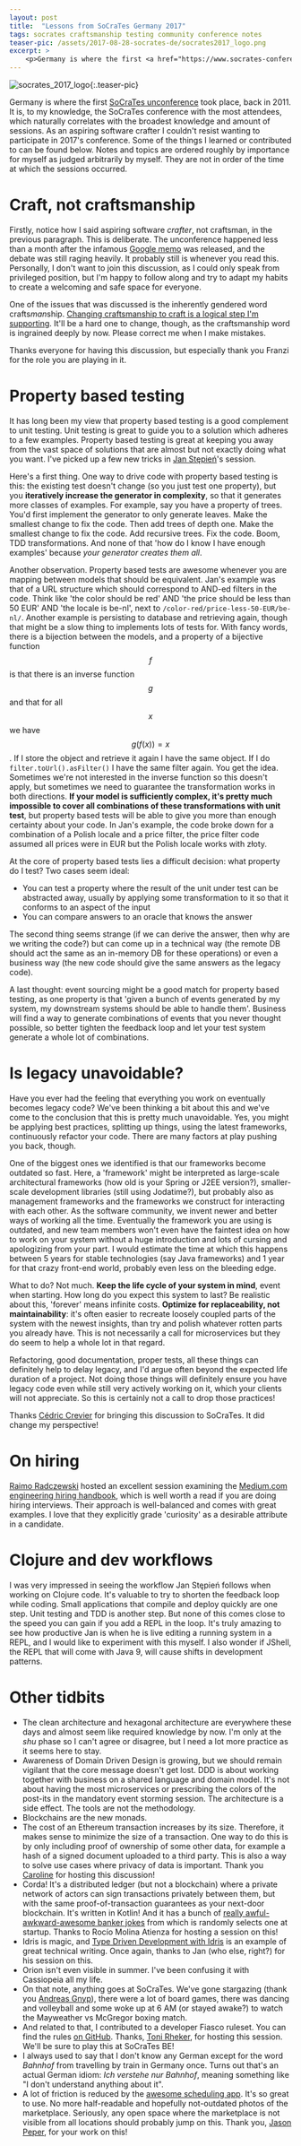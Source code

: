 ```yaml
---
layout: post
title:  "Lessons from SoCraTes Germany 2017"
tags: socrates craftsmanship testing community conference notes
teaser-pic: /assets/2017-08-28-socrates-de/socrates2017_logo.png
excerpt: >
    <p>Germany is where the first <a href="https://www.socrates-conference.de/">SoCraTes unconference</a> took place, back in 2011. It is, to my knowledge, the SoCraTes conference with the most attendees, which naturally correlates with the broadest knowledge and amount of sessions. As an aspiring software crafter I couldn’t resist wanting to participate in 2017’s conference. Some of the things I learned or contributed to can be found below. Notes and topics are ordered roughly by importance for myself as judged arbitrarily by myself. They are not in order of the time at which the sessions occurred.</p>
---
```

![socrates_2017_logo]{:.teaser-pic}

Germany is where the first [SoCraTes unconference](https://www.socrates-conference.de/) took place, back in 2011. It is, to my knowledge, the SoCraTes conference with the most attendees, which naturally correlates with the broadest knowledge and amount of sessions. As an aspiring software crafter I couldn't resist wanting to participate in 2017's conference. Some of the things I learned or contributed to can be found below. Notes and topics are ordered roughly by importance for myself as judged arbitrarily by myself. They are not in order of the time at which the sessions occurred.

# Craft, not craftsmanship
Firstly, notice how I said aspiring software _crafter_, not craftsman, in the previous paragraph. This is deliberate. The unconference happened less than a month after the infamous [Google memo](https://en.wikipedia.org/wiki/Google%27s_Ideological_Echo_Chamber) was released, and the debate was still raging heavily. It probably still is whenever you read this. Personally, I don't want to join this discussion, as I could only speak from privileged position, but I'm happy to follow along and try to adapt my habits to create a welcoming and safe space for everyone.

One of the issues that was discussed is the inherently gendered word crafts*man*ship. [Changing craftsmanship to craft is a logical step I'm supporting](https://twitter.com/Singsalad/status/896640390241103872). It'll be a hard one to change, though, as the craftsmanship word is ingrained deeply by now. Please correct me when I make mistakes.

Thanks everyone for having this discussion, but especially thank you Franzi for the role you are playing in it.

# Property based testing
It has long been my view that property based testing is a good complement to unit testing. Unit testing is great to guide you to a solution which adheres to a few examples. Property based testing is great at keeping you away from the vast space of solutions that are almost but not exactly doing what you want. I've picked up a few new tricks in [Jan Stępień](https://twitter.com/janstepien)'s session.

Here's a first thing. One way to drive code with property based testing is this: the existing test doesn't change (so you just test one property), but you **iteratively increase the generator in complexity**, so that it generates more classes of examples. For example, say you have a property of trees. You'd first implement the generator to only generate leaves. Make the smallest change to fix the code. Then add trees of depth one. Make the smallest change to fix the code. Add recursive trees. Fix the code. Boom, TDD transformations. And none of that 'how do I know I have enough examples' because _your generator creates them all_.

Another observation. Property based tests are awesome whenever you are mapping between models that should be equivalent. Jan's example was that of a URL structure which should correspond to AND-ed filters in the code. Think like 'the color should be red' AND 'the price should be less than 50 EUR' AND 'the locale is be-nl', next to ```/color-red/price-less-50-EUR/be-nl/```. Another example is persisting to database and retrieving again, though that might be a slow thing to implements lots of tests for. With fancy words, there is a bijection between the models, and a property of a bijective function $$f$$ is that there is an inverse function $$g$$ and that for all $$x$$ we have $$g(f(x)) = x$$. If I store the object and retrieve it again I have the same object. If I do ```filter.toUrl().asFilter()``` I have the same filter again. You get the idea. Sometimes we're not interested in the inverse function so this doesn't apply, but sometimes we need to guarantee the transformation works in both directions. **If your model is sufficiently complex, it's pretty much impossible to cover all combinations of these transformations with unit test**, but property based tests will be able to give you more than enough certainty about your code. In Jan's example, the code broke down for a combination of a Polish locale and a price filter, the price filter code assumed all prices were in EUR but the Polish locale works with złoty.

At the core of property based tests lies a difficult decision: what property do I test? Two cases seem ideal:
* You can test a property where the result of the unit under test can be abstracted away, usually by applying some transformation to it so that it conforms to an aspect of the input
* You can compare answers to an oracle that knows the answer

The second thing seems strange (if we can derive the answer, then why are we writing the code?) but can come up in a technical way (the remote DB should act the same as an in-memory DB for these operations) or even a business way (the new code should give the same answers as the legacy code).

A last thought: event sourcing might be a good match for property based testing, as one property is that 'given a bunch of events generated by my system, my downstream systems should be able to handle them'. Business will find a way to generate combinations of events that you never thought possible, so better tighten the feedback loop and let your test system generate a whole lot of combinations.

# Is legacy unavoidable?
Have you ever had the feeling that everything you work on eventually becomes legacy code? We've been thinking a bit about this and we've come to the conclusion that this is pretty much unavoidable. Yes, you might be applying best practices, splitting up things, using the latest frameworks, continuously refactor your code. There are many factors at play pushing you back, though.

One of the biggest ones we identified is that our frameworks become outdated so fast. Here, a 'framework' might be interpreted as large-scale architectural frameworks (how old is your Spring or J2EE version?), smaller-scale development libraries (still using Jodatime?), but probably also as management frameworks and the frameworks we construct for interacting with each other. As the software community, we invent newer and better ways of working all the time. Eventually the framework you are using is outdated, and new team members won't even have the faintest idea on how to work on your system without a huge introduction and lots of cursing and apologizing from your part. I would estimate the time at which this happens between 5 years for stable technologies (say Java frameworks) and 1 year for that crazy front-end world, probably even less on the bleeding edge. 

What to do? Not much. **Keep the life cycle of your system in mind**, event when starting. How long do you expect this system to last? Be realistic about this, 'forever' means infinite costs. **Optimize for replaceability, not maintainability**: it's often easier to recreate loosely coupled parts of the system with the newest insights, than try and polish whatever rotten parts you already have. This is not necessarily a call for microservices but they do seem to help a whole lot in that regard.

Refactoring, good documentation, proper tests, all these things can definitely help to delay legacy, and I'd argue often beyond the expected life duration of a project. Not doing those things will definitely ensure you have legacy code even while still very actively working on it, which your clients will not appreciate. So this is certainly not a call to drop those practices!

Thanks [Cédric Crevier](https://twitter.com/CedricCrevier) for bringing this discussion to SoCraTes. It did change my perspective!

# On hiring
[Raimo Radczewski](https://twitter.com/rradczewski) hosted an excellent session examining the [Medium.com engineering hiring handbook](https://medium.engineering/mediums-engineering-interview-process-b8d6b67927c4), which is well worth a read if you are doing hiring interviews. Their approach is well-balanced and comes with great examples. I love that they explicitly grade 'curiosity' as a desirable attribute in a candidate.

# Clojure and dev workflows
I was very impressed in seeing the workflow Jan Stępień follows when working on Clojure code. It's valuable to try to shorten the feedback loop while coding. Small applications that compile and deploy quickly are one step. Unit testing and TDD is another step. But none of this comes close to the speed you can gain if you add a REPL in the loop. It's truly amazing to see how productive Jan is when he is live editing a running system in a REPL, and I would like to experiment with this myself. I also wonder if JShell, the REPL that will come with Java 9, will cause shifts in development patterns.

# Other tidbits
* The clean architecture and hexagonal architecture are everywhere these days and almost seem like required knowledge by now. I'm only at the _shu_ phase so I can't agree or disagree, but I need a lot more practice as it seems here to stay.
* Awareness of Domain Driven Design is growing, but we should remain vigilant that the core message doesn't get lost. DDD is about working together with business on a shared language and domain model. It's not about having the most microservices or prescribing the colors of the post-its in the mandatory event storming session. The architecture is a side effect. The tools are not the methodology.
* Blockchains are the new monads.
* The cost of an Ethereum transaction increases by its size. Therefore, it makes sense to minimize the size of a transaction. One way to do this is by only including proof of ownership of some other data, for example a hash of a signed document uploaded to a third party. This is also a way to solve use cases where privacy of data is important. Thank you [Caroline](https://twitter.com/LineyJane) for hosting this discussion!
* Corda! It's a distributed ledger (but not a blockchain) where a private network of actors can sign transactions privately between them, but with the same proof-of-transaction guarantees as your next-door blockchain. It's written in Kotlin! And it has a bunch of [really awful-awkward-awesome banker jokes](https://github.com/corda/corda/blob/8f0ea714b39ee9c92f76fcd4b699bd217636eba4/node/src/main/kotlin/net/corda/node/internal/NodeStartup.kt#L280) from which is randomly selects one at startup. Thanks to Rocío Molina Atienza for hosting a session on this!
* Idris is magic, and [Type Driven Development with Idris](https://www.manning.com/books/type-driven-development-with-idris) is an example of great technical writing. Once again, thanks to Jan (who else, right?) for his session on this.
* Orion isn't even visible in summer. I've been confusing it with Cassiopeia all my life.
* On that note, anything goes at SoCraTes. We've gone stargazing (thank you [Andreas Gnyp](https://twitter.com/andreasgnyp)), there were a lot of board games, there was dancing and volleyball and some woke up at 6 AM (or stayed awake?) to watch the Mayweather vs McGregor boxing match.
* And related to that, I contributed to a developer Fiasco ruleset. You can find the rules [on GitHub](https://github.com/haslers/fiasco-dev-edition). Thanks, [Toni Rheker](https://twitter.com/offbyoni), for hosting this session. We'll be sure to play this at SoCraTes BE!
* I always used to say that I don't know any German except for the word _Bahnhof_ from travelling by train in Germany once. Turns out that's an actual German idiom: _Ich verstehe nur Bahnhof_, meaning something like "I don't understand anything about it".
* A lot of friction is reduced by the [awesome scheduling app](https://openspaceorg.github.io). It's so great to use. No more half-readable and hopefully not-outdated photos of the marketplace. Seriously, any open space where the marketplace is not visible from all locations should probably jump on this. Thank you, [Jason Peper](https://twitter.com/jason_peper), for your work on this!


[socrates_2017_logo]: /assets/2017-08-28-socrates-de/socrates2017_logo.png
